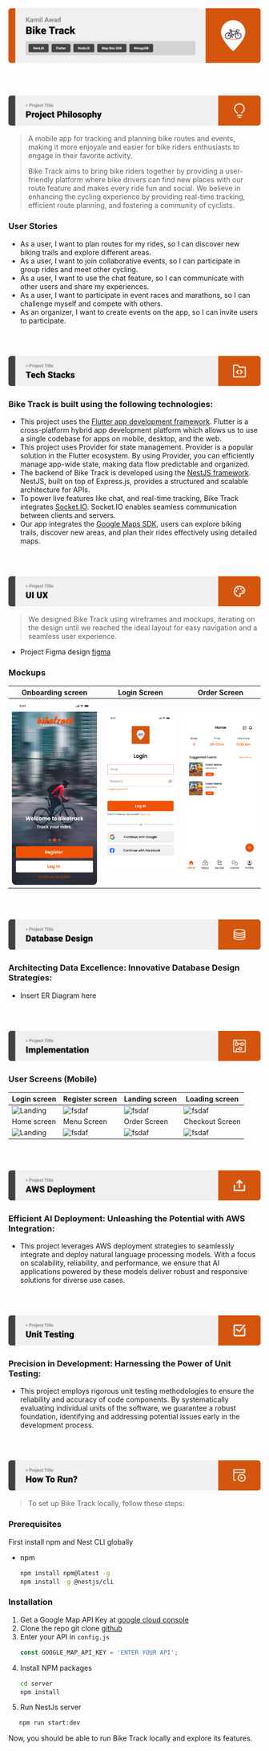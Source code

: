 <img src="./readme/title1.svg"/>

<br><br>

<!-- project philosophy -->
<img src="./readme/title2.svg"/>

> A mobile app for tracking and planning bike routes and events, making it more enjoyale and easier for bike riders enthusiasts to engage in their favorite activity.
>
> Bike Track aims to bring bike riders together by providing a user-friendly platform where bike drivers can find new places with our route feature and makes every ride fun and social. We believe in enhancing the cycling experience by providing real-time tracking, efficient route planning, and fostering a community of cyclists.

### User Stories
- As a user, I want to plan routes for my rides, so I can discover new biking trails and explore different areas.
- As a user, I want to join collaborative events, so I can participate in group rides and meet other cycling.
- As a user, I want to use the chat feature, so I can communicate with other users and share my experiences.
- As a user, I want to participate in event races and marathons, so I can challenge myself and compete with others.
- As an organizer, I want to create events on the app, so I can invite users to participate.

<br><br>
<!-- Tech stack -->
<img src="./readme/title3.svg"/>

###  Bike Track is built using the following technologies:

- This project uses the [Flutter app development framework](https://flutter.dev/). Flutter is a cross-platform hybrid app development platform which allows us to use a single codebase for apps on mobile, desktop, and the web.
- This project uses Provider for state management. Provider is a popular solution in the Flutter ecosystem. By using Provider, you can efficiently manage app-wide state, making data flow predictable and organized.
- The backend of Bike Track is developed using the [NestJS framework](https://docs.nestjs.com/). NestJS, built on top of Express.js, provides a structured and scalable architecture for APIs.
- To power live features like chat, and real-time tracking, Bike Track integrates [Socket.IO](https://socket.io/). Socket.IO enables seamless communication between clients and servers.
- Our app integrates the [Google Maps SDK](https://developers.google.com/maps/documentation), users can explore biking trails, discover new areas, and plan their rides effectively using detailed maps.

<br><br>
<!-- UI UX -->
<img src="./readme/title4.svg"/>


> We designed Bike Track using wireframes and mockups, iterating on the design until we reached the ideal layout for easy navigation and a seamless user experience.

- Project Figma design [figma](https://www.figma.com/design/7EXIgrAfR7oMNQCGds6CHq/Bike-Track?node-id=317-683&t=0OrgyyHj8OOd6srD-0)


### Mockups
| Onboarding screen  | Login Screen | Order Screen |
| ---| ---| ---|
| ![Landing](./readme/demo/onboarding.png) | ![fsdaf](./readme/demo/Login.png) | ![fsdaf](./readme/demo/Home.png) |

<br><br>

<!-- Database Design -->
<img src="./readme/title5.svg"/>

###  Architecting Data Excellence: Innovative Database Design Strategies:

- Insert ER Diagram here


<br><br>


<!-- Implementation -->
<img src="./readme/title6.svg"/>


### User Screens (Mobile)
| Login screen  | Register screen | Landing screen | Loading screen |
| ---| ---| ---| ---|
| ![Landing](https://placehold.co/900x1600) | ![fsdaf](https://placehold.co/900x1600) | ![fsdaf](https://placehold.co/900x1600) | ![fsdaf](https://placehold.co/900x1600) |
| Home screen  | Menu Screen | Order Screen | Checkout Screen |
| ![Landing](https://placehold.co/900x1600) | ![fsdaf](https://placehold.co/900x1600) | ![fsdaf](https://placehold.co/900x1600) | ![fsdaf](https://placehold.co/900x1600) |
<br><br>

<!-- AWS Deployment -->
<img src="./readme/title8.svg"/>

###  Efficient AI Deployment: Unleashing the Potential with AWS Integration:

- This project leverages AWS deployment strategies to seamlessly integrate and deploy natural language processing models. With a focus on scalability, reliability, and performance, we ensure that AI applications powered by these models deliver robust and responsive solutions for diverse use cases.

<br><br>

<!-- Unit Testing -->
<img src="./readme/title9.svg"/>

###  Precision in Development: Harnessing the Power of Unit Testing:

- This project employs rigorous unit testing methodologies to ensure the reliability and accuracy of code components. By systematically evaluating individual units of the software, we guarantee a robust foundation, identifying and addressing potential issues early in the development process.

<br><br>


<!-- How to run -->
<img src="./readme/title10.svg"/>

> To set up Bike Track locally, follow these steps:

### Prerequisites

First install npm and Nest CLI globally
* npm
  ```sh
  npm install npm@latest -g
  npm install -g @nestjs/cli
  ```

### Installation

1. Get a Google Map API Key at [google cloud console](https://console.cloud.google.com/)
2. Clone the repo
   git clone [github](https://github.com/kamilawad/Bike-Track)
3. Enter your API in `config.js`
   ```js
   const GOOGLE_MAP_API_KEY = 'ENTER YOUR API';
   ```
4. Install NPM packages
   ```sh
   cd server
   npm install
   ```
5. Run NestJs server
```sh
   npm run start:dev
   ```

Now, you should be able to run Bike Track locally and explore its features.